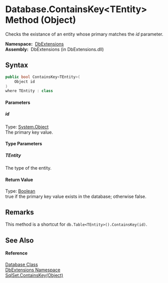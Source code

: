 Database.ContainsKey&lt;TEntity> Method (Object)
================================================
  Checks the existance of an entity whose primary matches the *id* parameter.

  **Namespace:**  [DbExtensions][1]  
  **Assembly:**  DbExtensions (in DbExtensions.dll)

Syntax
------

```csharp
public bool ContainsKey<TEntity>(
	Object id
)
where TEntity : class

```

#### Parameters

##### *id*
Type: [System.Object][2]  
The primary key value.

#### Type Parameters

##### *TEntity*
The type of the entity.

#### Return Value
Type: [Boolean][3]  
true if the primary key value exists in the database; otherwise false.

Remarks
-------
This method is a shortcut for `db.Table<TEntity>().ContainsKey(id)`.

See Also
--------

#### Reference
[Database Class][4]  
[DbExtensions Namespace][1]  
[SqlSet.ContainsKey(Object)][5]  

[1]: ../README.md
[2]: http://msdn.microsoft.com/en-us/library/e5kfa45b
[3]: http://msdn.microsoft.com/en-us/library/a28wyd50
[4]: README.md
[5]: ../SqlSet/ContainsKey.md